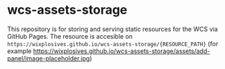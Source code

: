 # wcs-assets-storage

This repository is for storing and serving static resources for the WCS via GitHub Pages.
The resource is accesible on `https://wixplosives.github.io/wcs-assets-storage/{RESOURCE_PATH}` (for example https://wixplosives.github.io/wcs-assets-storage/assets/add-panel/image-placeholder.jpg)
